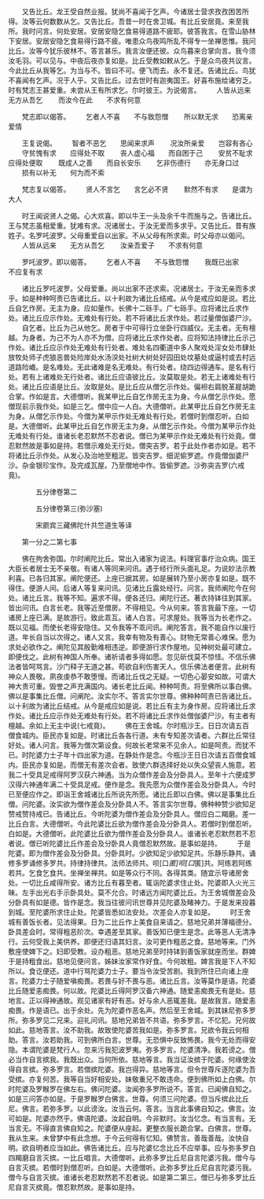 <!-- { "loadSidebar": true } -->
　　又告比丘。龙王受自然业报。犹尚不喜闻于乞声。今诸居士营求孜孜困苦所得。汝等云何数数从乞。又告比丘。吾昔一时在舍卫城。有比丘安居竟。来至我所。我时问言。何处安居。安居安隐乞食易得道路不疲耶。彼答我言。在雪山胁林下安居。安居安隐乞食易得行路不疲。唯患众鸟夜鸣所乱不得专一坐禅思惟。我问比丘。汝等今犹乐彼林不。答言甚乐。我言汝便还彼。众鸟暮来合掌向言。我今须汝毛羽。可以见与。中夜后夜亦复如是。比丘受教如敕从乞。于是众鸟夜共议言。今此比丘从我等乞。为当与不。皆曰不可。便飞而去。永不复还。告诸比丘。鸟犹不喜闻有乞声。况于人乎。又告比丘。过去世时有迦夷国王。好喜布施给诸穷乏。时有梵志王甚爱重。未尝从王有所求乞。尔时彼王。为说偈言。
　　人皆从远来　　无方从吾乞
　　而汝今在此　　不求有何意

　　梵志即以偈答。
　　乞者人不喜　　不与致怨憎
　　所以默无求　　恐离亲爱情

　　王复说偈。
　　智者不恶乞　　思闻来求声
　　况汝所亲爱　　岂容有吝心
　　守贫愧有求　　应得处不取
　　丧人虚心福　　而自困于己
　　安贫不耻求　　应得处便取
　　既成人之善　　而自长安乐
　　乞非伤德行　　亦无身口过
　　损有以补无　　何为而不索

　　梵志复以偈答。
　　贤人不言乞　　言乞必不贤
　　默然不有求　　是谓为大人

　　时王闻说贤人之偈。心大欢喜。即以牛王一头及余千牛而施与之。告诸比丘。王与梵志虽相爱重。犹难有求。况诸居士。于汝无爱而多求乎。又告比丘。昔有族姓子。名罗吒波罗。父母重爱自以出家。不从父母有所求索。时父母亦以偈问。
　　人皆从远来　　无方从吾乞
　　汝亲吾爱子　　不求有何意

　　罗吒波罗。即以偈答。
　　乞者人不喜　　不与致怨憎
　　我既已出家　　不应复有求

　　诸比丘罗吒波罗。父母爱重。尚以出家不还求索。况诸居士。于汝无亲而多求乎。如是种种呵责已告诸比丘。以十利故为诸比丘结戒。从今是戒应如是说。若比丘自乞作房。无主为身。应如量作。长佛十二砾手。广七砾手。应将诸比丘求作处。诸比丘应示作处。无难处有行处。若不将诸比丘求作处。若过量僧伽婆尸沙。
　　自乞者。比丘为己从他乞。房者于中可得行立坐卧行四威仪。无主者。无有檀越。为身者。为己不为人亦不为僧。应将诸比丘求作处者。应将知法持律比丘示己作处。诸比丘应示作处无难处有行处者。难处名四衢道中多人聚戏处淫女处市肆处放牧处师子虎狼恶兽处险岸处水汤湥处社树大树处好园田处坟墓处或逼村或去村远道路险巇。是名难处。无此诸难是名无难处。有行处者。绕四边得通车。是名有行处。若有上诸难处无行处者。诸比丘应语彼比丘。汝莫取是处。若无上诸难处有行处。诸比丘应语是比丘。汝取是处。是比丘应从僧乞示作处。偏袒右肩脱革屣胡跪合掌。作如是言。大德僧听。我某甲比丘自乞作房无主为身。今从僧乞示作处。愿僧现前示我作处。如是三乞。僧中应一人白。大德僧听。此某甲比丘自乞作房无主为身。从僧乞示作处。今僧为某甲示作处无难处有行处。若僧时到僧忍听。白如是。大德僧听。此某甲比丘自乞作房无主为身。从僧乞示作处。今僧为某甲示作处无难处有行处。谁诸长老忍默然不忍者说。僧已为某甲示作处无难处有行处竟。僧忍默然故是事如是持。若僧示难处无行处。僧突吉罗。若于此处作者亦如是。若不将诸比丘示作处。从发心及治地至粗泥。皆突吉罗。细泥偷罗遮。作竟僧伽婆尸沙。杂金银珍宝作。及完成瓦屋。乃至僧地中作。皆偷罗遮。沙弥突吉罗(六戒竟)。

　　　　五分律卷第二



　　　　五分律卷第三(弥沙塞)

　　　　宋罽宾三藏佛陀什共竺道生等译

　　第一分之二第七事

　　佛在拘舍弥国。尔时阐陀比丘。常出入诸家为说法。料理官事疗治众病。国王大臣长者居士无不亲敬。有诸人等同来问讯。遇于经行所头面礼足。为说妙法示教利喜。已各归其家。阐陀便还。上座已据其房。如是展转乃至小房亦复如是。既不得住。便游人间。后诸人等复来问讯。见诸比丘露处经行。问言。我师阐陀今在何处。诸比丘言。我等不知。遍求不得。便各还归。阐陀行还。著衣持钵往到其家。皆出问讯。白言长老。我等近至僧房。不得相见。今从何来。答言我最下座。一切诸房上座已满。是故游行。致此乖互。诸人白言。可求屋处。我等当为长老作之。既以见福。而使长老得安隐住。又令我等不乖问讯。阐陀答言。我不能自作以废行道。年长自当以次得之。诸人又言。我幸有物及有善心。财物无常善心难保。愿为求处必欲作之。阐陀见其殷勤难相违逆。即便游行求作屋地。见神树处最可建立。即便伐之。此树有神国人所奉。诸祈请者多得如愿。忽见斫伐莫不惊怪。不信乐佛法者皆呵骂言。沙门释子无道之甚。苟欲自利伤害天人。信乐佛法者便言。此树有神众人畏敬。夙夜虔恭不敢堕慢。而诸比丘伐之无疑。一切色心晏安如故。可谓大神大贵可重。毁誉之声充满国内。诸长老比丘闻。种种呵责。将至佛所以事白佛。佛以是事集比丘僧。问阐陀。汝实尔不。答言实尔世尊。佛种种呵责已告诸比丘。以十利故为诸比丘结戒。从今是戒应如是说。若比丘有主为身作房。应将诸比丘求作处。诸比丘应示作处无难处有行处。若不将诸比丘求作处僧伽婆尸沙。有主者有檀越。余如上无主中说(七戒竟)。
　　佛在王舍城。尔时瓶沙王。日日次请五百僧食城内。臣民亦复如是。时诸比丘各各行道。未有专知差次请者。六群比丘常往好处。诸人问言。我等为僧次第设食。何故长老常来不见余人。如是呵责。而犹不已。时陀婆力士子年十四出家为道。在静处作是念。今瓶沙王日日次请五百僧食城内。臣民亦复如是。而僧无有差次会者。致使六群选择好处以失众望丧人施意。若我二十受具足戒得阿罗汉获六神通。当为众僧作差会及分卧具人。至年十六便成罗汉得六神通年满二十受具足戒。便作是念。我先愿为众僧作差会及分卧具人。今时已至便应作之。即诣王舍城诸比丘所说先所愿。诸比丘即以白佛。佛以是事集比丘僧。问陀婆。汝实欲为僧作差会及分卧具人不。答言实尔世尊。佛种种赞少欲知足赞戒赞持戒已。告诸比丘。今听陀婆为僧作差会及分卧具人。僧应白二羯磨。差一比丘白言。大德僧听。今此陀婆比丘欲为僧作差会及分卧具人。若僧时到僧忍听。白如是。大德僧听。此陀婆比丘欲为僧作差会及分卧具人。谁诸长老忍默然若不忍者说。僧已听陀婆比丘作差会及分卧具人竟僧忍默然故。是事如是持。
　　于是陀婆。即为僧作差会及分卧具。分卧具时。少欲知足少欲知足共。乐静乐静共。诵修多罗诵修多罗共。持律持律共。法师法师共。呗[口*匿]呗[口*匿]共。阿练若阿练若共。乞食乞食共。坐禅坐禅共。如是等众行不同。各得其类。随宜示导诸房舍处。一切比丘咸得所安。诸方比丘有暮至者。辄诣陀婆求住止处。陀婆即入火光三昧。左手出光右手示卧具处。莫不允合。时诸远方闻陀婆比丘。为王舍城僧差会及分卧具有如是德。皆作是念。我当往彼问讯世尊并见陀婆及睹神力。于是发来投暮到城。至陀婆所求住止处。陀婆皆悉如法安处。次差会人亦复如是。
　　时王舍城有善饭长者。见法得果。日为二比丘作上美食自来请之。慈地兄弟并薄福德分。卧具差会时。常得粗恶阶次。幸遇差至其家。善饭知已便生是念。此等恶人无清净行。云何受我上美供养。即便还归语其妇言。汝可更作粗恶之食。慈地等来。门外敷座使婢下之。妇即受教。设办粗恶。慈地兄弟至时持钵到善饭家就座而坐。群婢于是持粗食出。慈地见便问言。姊妹汝家常作好食。今何故粗。婢言我是下人不知所以。食讫便还。道中行骂陀婆力士子。要当令汝受苦剧。我到所住已向诸上座言。陀婆力士子随爱嗔痴畏。若畏与好不畏与恶。诸比丘言。汝等莫作是语。陀婆比丘随爱恚痴畏。何以故。陀婆比丘得阿罗汉备六神通。随爱恚痴畏无有是处。慈地言。正以得神通故。观见诸家有好有恶。好与余人恶辄差我。是故我言。随爱恚痴畏。作是语已。出于余处。先为陀婆作恶名声。然后至王舍城。到其妹尼弥多罗所。弥多罗见二兄来。迎礼问讯。慈地兄弟皆不共语。弥多罗言。不忆犯。兄何故如此。慈地答言。汝不助我。故致使陀婆苦我如是。弥多罗言。兄欲令我云何相助。答言。汝若助我。可到佛所白言。世尊。无恐惧中反致怖畏。我今无处而得安隐。本谓陀婆是梵行人。忽来污我犯波罗夷。弥多罗言。陀婆清净。我若谤之。僧必当作自言摈我。我既出众。当何所依。慈地等言。我当证汝摈于陀婆。何缘使汝得自言摈。弥多罗言。若僧摈陀婆。我岂得异。慈地等言。但令世尊斥逐陀婆为吾受摈。亦复何苦。我等自当好相安处。妹敬重兄不敢违命。便到佛所如上白佛。尔时陀婆及罗睺罗在佛左右。佛问陀婆。汝闻弥多罗所说不。答言。已闻佛自知之。如是三问答亦如是。于是罗睺罗白佛言。世尊。何须三问陀婆。但当斥摈此比丘尼。佛言。若弥多罗。以此谤汝。汝当云何。答言。当言此事佛自知之。佛言。汝可如是。陀婆亦然乎。佛语陀婆。汝起自明。今非默时。汝当忆念。有当言有。无当言无。不得直言佛自知之。陀婆便从座起。更整衣服长跪合掌。白佛言。世尊。我从生来。未曾梦中有此念想。于今云何得有忆知。佛赞言。善哉善哉。汝快自明。欲自明者应当如此。佛告诸比丘。应与陀婆忆念比丘不应举事。应与弥多罗白四羯磨自言灭摈。一比丘唱言。大德僧听。此弥多罗比丘尼自言陀婆污我。僧今与自言灭摈。若僧时到僧忍听。白如是。大德僧听。此弥多罗比丘尼自言陀婆污我。僧今与自言灭摈。谁诸长老忍默然若不忍者说。如是第二第三。僧已与弥多罗比丘尼自言灭摈竟。僧忍默然故。是事如是持。
